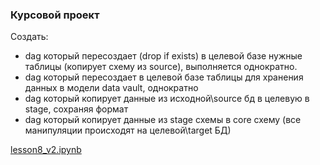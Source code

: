 ### Курсовой проект
Создать:
* dag который пересоздает (drop if exists) в целевой базе нужные таблицы (копирует схему из source), выполняется однократно.
* dag который пересоздает в целевой базе таблицы для хранения данных в модели data vault, однократно
* dag который копирует данные из исходной\source бд в целевую в stage, сохраняя формат
* dag который копирует данные из stage схемы в core схему (все манипуляции происходят на целевой\target БД)

[lesson8_v2.ipynb](https://drive.google.com/file/d/1OMKHY6mBkkf3BZok7Rsc1iUPxH3G-A_l/view?usp=sharing)
